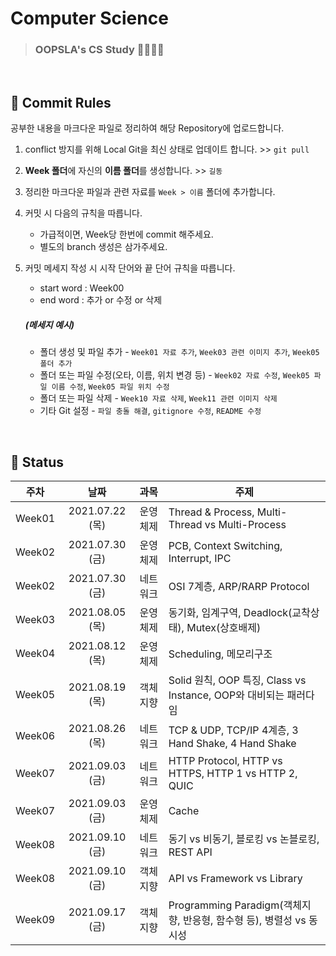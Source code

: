 # Computer Science
> ### OOPSLA's CS Study 👩‍💻👨‍💻

<br>

## 🎈 Commit Rules

공부한 내용을 마크다운 파일로 정리하여 해당 Repository에 업로드합니다. <br>
1. conflict 방지를 위해 Local Git을 최신 상태로 업데이트 합니다. >> `git pull` <br>
2. **Week 폴더**에 자신의 **이름 폴더**를 생성합니다. >> `길동` <br>
3. 정리한 마크다운 파일과 관련 자료를 `Week > 이름` 폴더에 추가합니다. <br>
4. 커밋 시 다음의 규칙을 따릅니다. <br>

   - 가급적이면, Week당 한번에 commit 해주세요.
   - 별도의 branch 생성은 삼가주세요.

5. 커밋 메세지 작성 시 시작 단어와 끝 단어 규칙을 따릅니다. <br>
   - start word : Week00
   - end word : 추가 or 수정 or 삭제
   ##### (메세지 예시)
   - 폴더 생성 및 파일 추가 - `Week01 자료 추가`, `Week03 관련 이미지 추가`, `Week05 폴더 추가`
   - 폴더 또는 파일 수정(오타, 이름, 위치 변경 등) - `Week02 자료 수정`, `Week05 파일 이름 수정`, `Week05 파일 위치 수정`
   - 폴더 또는 파일 삭제 - `Week10 자료 삭제`, `Week11 관련 이미지 삭제`
   - 기타 Git 설정 - `파일 충돌 해결`, `gitignore 수정`, `README 수정`

<br>

## 🎨 Status

|주차|날짜|과목|주제|
|:--:|:--:|:--:|--|
|Week01|2021.07.22 (목)|운영체제|Thread & Process, Multi-Thread vs Multi-Process|
|Week02|2021.07.30 (금)|운영체제|PCB, Context Switching, Interrupt, IPC|
|Week02|2021.07.30 (금)|네트워크|OSI 7계층, ARP/RARP Protocol|
|Week03|2021.08.05 (목)|운영체제|동기화, 임계구역, Deadlock(교착상태), Mutex(상호배제)|
|Week04|2021.08.12 (목)|운영체제|Scheduling, 메모리구조|
|Week05|2021.08.19 (목)|객체지향|Solid 원칙, OOP 특징, Class vs Instance, OOP와 대비되는 패러다임|
|Week06|2021.08.26 (목)|네트워크|TCP & UDP, TCP/IP 4계층, 3 Hand Shake, 4 Hand Shake|
|Week07|2021.09.03 (금)|네트워크|HTTP Protocol, HTTP vs HTTPS, HTTP 1 vs HTTP 2, QUIC|
|Week07|2021.09.03 (금)|운영체제|Cache|
|Week08|2021.09.10 (금)|네트워크|동기 vs 비동기, 블로킹 vs 논블로킹, REST API|
|Week08|2021.09.10 (금)|객체지향|API vs Framework vs Library|
|Week09|2021.09.17 (금)|객체지향|Programming Paradigm(객체지향, 반응형, 함수형 등), 병렬성 vs 동시성|
